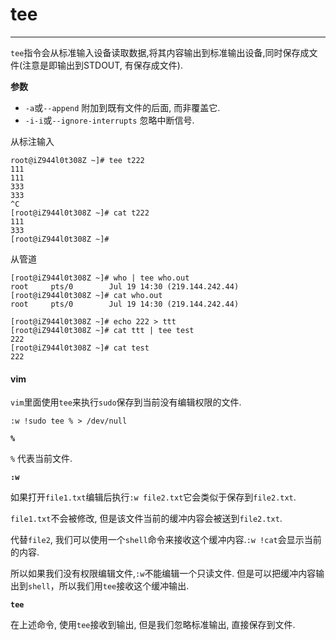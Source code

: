 # tee

---

`tee`指令会从标准输入设备读取数据,将其内容输出到标准输出设备,同时保存成文件(注意是即输出到STDOUT, 有保存成文件).

**参数**

* `-a`或`--append` 附加到既有文件的后面, 而非覆盖它.
* `-i-i`或`--ignore-interrupts` 忽略中断信号.

从标注输入

```shell
root@iZ944l0t308Z ~]# tee t222
111
111
333
333
^C
[root@iZ944l0t308Z ~]# cat t222
111
333
[root@iZ944l0t308Z ~]#
```

从管道

```shel
[root@iZ944l0t308Z ~]# who | tee who.out
root     pts/0        Jul 19 14:30 (219.144.242.44)
[root@iZ944l0t308Z ~]# cat who.out
root     pts/0        Jul 19 14:30 (219.144.242.44)
```

```
[root@iZ944l0t308Z ~]# echo 222 > ttt
[root@iZ944l0t308Z ~]# cat ttt | tee test
222
[root@iZ944l0t308Z ~]# cat test
222
```

#### vim

`vim`里面使用`tee`来执行`sudo`保存到当前没有编辑权限的文件.

`:w !sudo tee % > /dev/null`

**`%`**

`%` 代表当前文件.

**`:w`**

如果打开`file1.txt`编辑后执行`:w file2.txt`它会类似于保存到`file2.txt`.

`file1.txt`不会被修改, 但是该文件当前的缓冲内容会被送到`file2.txt`.

代替`file2`, 我们可以使用一个`shell`命令来接收这个缓冲内容.`:w !cat`会显示当前的内容.

所以如果我们没有权限编辑文件,`:w`不能编辑一个只读文件. 但是可以把缓冲内容输出到`shell`，所以我们用`tee`接收这个缓冲输出.

**`tee`**

在上述命令, 使用`tee`接收到输出, 但是我们忽略标准输出, 直接保存到文件.



